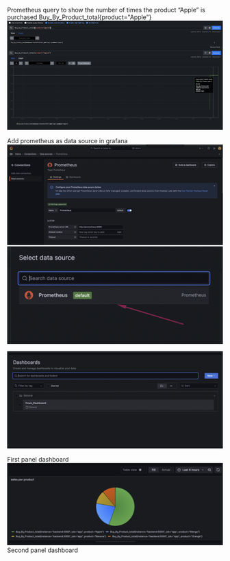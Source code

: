 Prometheus query to show the number of times the product “Apple” is purchased
Buy_By_Product_total{product="Apple"}
![alt text](image.png)

Add prometheus as data source in grafana
![alt text](image-1.png)
![alt text](image-2.png)

![alt text](image-5.png)

First panel dashboard
![alt text](image-3.png)
Second panel dashboard
